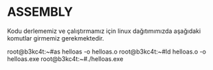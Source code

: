 # ASSEMBLY
Kodu derlememiz ve çalıştırmamız için linux dağıtımımızda aşağıdaki komutlar girmemiz gerekmektedir.

root@b3kc4t:~#as helloas -o helloas.o
root@b3kc4t:~#ld helloas.o -o helloas.exe
root@b3kc4t:~#./helloas.exe
